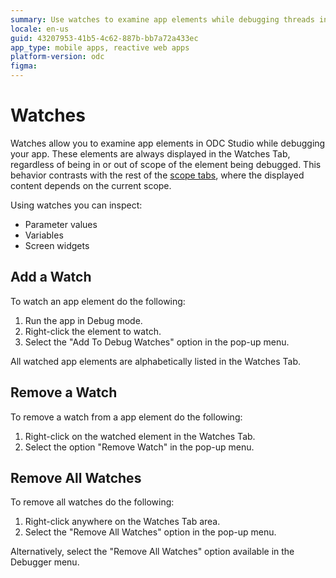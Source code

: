 ```yaml
---
summary: Use watches to examine app elements while debugging threads in your app.
locale: en-us
guid: 43207953-41b5-4c62-887b-bb7a72a433ec
app_type: mobile apps, reactive web apps
platform-version: odc
figma:
---
```


# Watches

Watches allow you to examine app elements in ODC Studio while debugging your app. These elements are always displayed in the Watches Tab, regardless of being in or out of scope of the element being debugged. This behavior contrasts with the rest of the [scope tabs](debugger-ui-reference.md#scope-tabs-area), where the displayed content depends on the current scope.

Using watches you can inspect:

* Parameter values
* Variables
* Screen widgets


## Add a Watch

To watch an app element do the following:

1. Run the app in Debug mode.
1. Right-click the element to watch.
1. Select the "Add To Debug Watches" option in the pop-up menu. 

All watched app elements are alphabetically listed in the Watches Tab. 


## Remove a Watch

To remove a watch from a app element do the following:

1. Right-click on the watched element in the Watches Tab.
1. Select the option "Remove Watch" in the pop-up menu.


## Remove All Watches

To remove all watches do the following:

1. Right-click anywhere on the Watches Tab area.
1. Select the "Remove All Watches" option in the pop-up menu. 

Alternatively, select the "Remove All Watches" option available in the Debugger menu.

